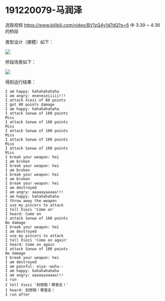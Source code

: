 # 191220079-马润泽

选取视频 https://www.bilibili.com/video/BV1zQ4y1d7dQ?p=6 中 3:39 ~ 4:36 的桥段

类型设计（建模）如下：

![](http://www.plantuml.com/plantuml/proxy?cache=no&src=https://raw.githubusercontent.com/jwork-2021/jw01-Mars-Z777/master/191220079/uml/characters.pu)


桥段场景如下：

![](http://www.plantuml.com/plantuml/proxy?cache=no&src=https://raw.githubusercontent.com/jwork-2021/jw01-Mars-Z777/master/191220079/uml/timeline.pu)



得到运行结果：

```
I am happy: hahahahahaha
I am angry: eneneieiiiii!!!
I attack Xiezi of 80 points
I got 80 points damage
I am happy: hahahahahaha
I attack Sanwa of 100 points
Miss
I attack Sanwa of 100 points
Miss
I attack Sanwa of 100 points
Miss
I attack Sanwa of 100 points
Miss
I attack Sanwa of 100 points
Miss
I break your weapon: hei
I am broken
I break your weapon: hei
I am broken
I break your weapon: hei
I am broken
I break your weapon: hei
I am destroyed
I am angry: aaaaayaaaaa!!!
I am happy: hahahahahaha
I throw away the weapon
I use my pincers to attack
I tell Xiezi 'Come on'
I heard: Come on
I attack Sanwa of 100 points
No damage
I break your weapon: hei
I am destroyed
I use my pincers to attack
I tell Xiezi 'Come on again'
I heard: Come on again
I attack Sanwa of 100 points
No damage
I break your weapon: hei
I am destroyed
I am painful: eiya--wuhu--
I am happy: hahahahahaha
I am angry: aaaaayaaaaa!!!
I run
I tell Xiezi '别想跑！哪里走！'
I heard: 别想跑！哪里走！
I run after
```

